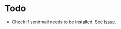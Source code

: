 # Todo
- Check if sendmail needs to be installed. See [Issue](https://github.com/bitnami/containers/issues/63311).